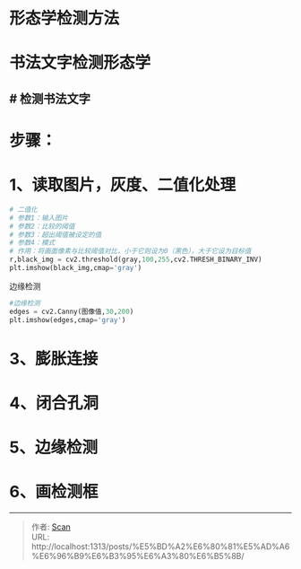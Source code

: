 # 形态学检测方法

<!--more-->

# 书法文字检测形态学

## # 检测书法文字
# 步骤：
# 1、读取图片，灰度、二值化处理
```python
# 二值化
# 参数1：输入图片
# 参数2：比较的阈值
# 参数3：超出阈值被设定的值
# 参数4：模式
# 作用：将画面像素与比较阈值对比，小于它则设为0（黑色），大于它设为目标值
r,black_img = cv2.threshold(gray,100,255,cv2.THRESH_BINARY_INV)
plt.imshow(black_img,cmap='gray')
```
边缘检测
```python
#边缘检测
edges = cv2.Canny(图像值,30,200)
plt.imshow(edges,cmap='gray')
```
# 3、膨胀连接
# 4、闭合孔洞
# 5、边缘检测
# 6、画检测框


---

> 作者: [Scan](https://www.scan.work/)  
> URL: http://localhost:1313/posts/%E5%BD%A2%E6%80%81%E5%AD%A6%E6%96%B9%E6%B3%95%E6%A3%80%E6%B5%8B/  


